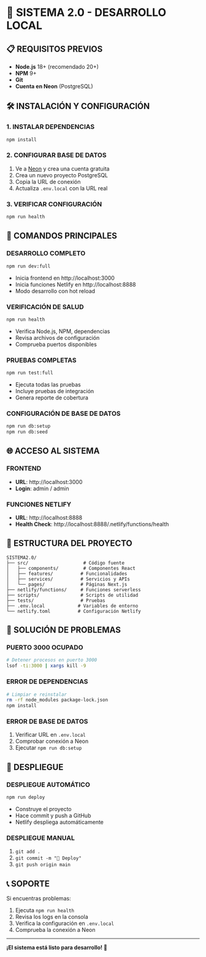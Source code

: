 # 🚀 SISTEMA 2.0 - DESARROLLO LOCAL

## 📋 REQUISITOS PREVIOS

- **Node.js** 18+ (recomendado 20+)
- **NPM** 9+
- **Git**
- **Cuenta en Neon** (PostgreSQL)

## 🛠️ INSTALACIÓN Y CONFIGURACIÓN

### 1. INSTALAR DEPENDENCIAS
```bash
npm install
```

### 2. CONFIGURAR BASE DE DATOS
1. Ve a [Neon](https://neon.tech) y crea una cuenta gratuita
2. Crea un nuevo proyecto PostgreSQL
3. Copia la URL de conexión
4. Actualiza `.env.local` con la URL real

### 3. VERIFICAR CONFIGURACIÓN
```bash
npm run health
```

## 🚀 COMANDOS PRINCIPALES

### DESARROLLO COMPLETO
```bash
npm run dev:full
```
- Inicia frontend en http://localhost:3000
- Inicia funciones Netlify en http://localhost:8888
- Modo desarrollo con hot reload

### VERIFICACIÓN DE SALUD
```bash
npm run health
```
- Verifica Node.js, NPM, dependencias
- Revisa archivos de configuración
- Comprueba puertos disponibles

### PRUEBAS COMPLETAS
```bash
npm run test:full
```
- Ejecuta todas las pruebas
- Incluye pruebas de integración
- Genera reporte de cobertura

### CONFIGURACIÓN DE BASE DE DATOS
```bash
npm run db:setup
npm run db:seed
```

## 🌐 ACCESO AL SISTEMA

### FRONTEND
- **URL**: http://localhost:3000
- **Login**: admin / admin

### FUNCIONES NETLIFY
- **URL**: http://localhost:8888
- **Health Check**: http://localhost:8888/.netlify/functions/health

## 📁 ESTRUCTURA DEL PROYECTO

```
SISTEMA2.0/
├── src/                    # Código fuente
│   ├── components/         # Componentes React
│   ├── features/          # Funcionalidades
│   ├── services/          # Servicios y APIs
│   └── pages/             # Páginas Next.js
├── netlify/functions/     # Funciones serverless
├── scripts/               # Scripts de utilidad
├── tests/                 # Pruebas
├── .env.local            # Variables de entorno
└── netlify.toml          # Configuración Netlify
```

## 🔧 SOLUCIÓN DE PROBLEMAS

### PUERTO 3000 OCUPADO
```bash
# Detener procesos en puerto 3000
lsof -ti:3000 | xargs kill -9
```

### ERROR DE DEPENDENCIAS
```bash
# Limpiar e reinstalar
rm -rf node_modules package-lock.json
npm install
```

### ERROR DE BASE DE DATOS
1. Verificar URL en `.env.local`
2. Comprobar conexión a Neon
3. Ejecutar `npm run db:setup`

## 🚀 DESPLIEGUE

### DESPLIEGUE AUTOMÁTICO
```bash
npm run deploy
```
- Construye el proyecto
- Hace commit y push a GitHub
- Netlify despliega automáticamente

### DESPLIEGUE MANUAL
1. `git add .`
2. `git commit -m "🚀 Deploy"`
3. `git push origin main`

## 📞 SOPORTE

Si encuentras problemas:
1. Ejecuta `npm run health`
2. Revisa los logs en la consola
3. Verifica la configuración en `.env.local`
4. Comprueba la conexión a Neon

---

**¡El sistema está listo para desarrollo! 🎉**

